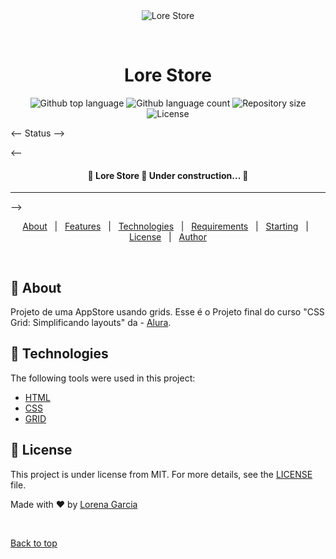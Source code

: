 <div align="center" id="top"> 
  <img src="/../img/LoreStore" alt="Lore Store" />

  &#xa0;

  <!-- <a href="https://lorestore.netlify.app">Demo</a> -->
</div>

<h1 align="center">Lore Store</h1>

<p align="center">
  <img alt="Github top language" src="https://img.shields.io/github/languages/top/loresgarcia/lore-store?color=56BEB8">

  <img alt="Github language count" src="https://img.shields.io/github/languages/count/loresgarcia/lore-store?color=56BEB8">

  <img alt="Repository size" src="https://img.shields.io/github/repo-size/loresgarcia/lore-store?color=56BEB8">

  <img alt="License" src="https://img.shields.io/github/license/loresgarcia/lore-store?color=56BEB8">

  <!-- <img alt="Github issues" src="https://img.shields.io/github/issues/{{YOUR_GITHUB_USERNAME}}/lore-store?color=56BEB8" /> -->

  <!-- <img alt="Github forks" src="https://img.shields.io/github/forks/{{YOUR_GITHUB_USERNAME}}/lore-store?color=56BEB8" /> -->

  <!-- <img alt="Github stars" src="https://img.shields.io/github/stars/{{YOUR_GITHUB_USERNAME}}/lore-store?color=56BEB8" /> -->
</p>

<-- Status -->

<-- <h4 align="center"> 
	🚧  Lore Store 🚀 Under construction...  🚧
</h4> 

<hr> -->

<p align="center">
  <a href="#dart-about">About</a> &#xa0; | &#xa0; 
  <a href="#sparkles-features">Features</a> &#xa0; | &#xa0;
  <a href="#rocket-technologies">Technologies</a> &#xa0; | &#xa0;
  <a href="#white_check_mark-requirements">Requirements</a> &#xa0; | &#xa0;
  <a href="#checkered_flag-starting">Starting</a> &#xa0; | &#xa0;
  <a href="#memo-license">License</a> &#xa0; | &#xa0;
  <a href="https://github.com/loresgarcia" target="_blank">Author</a>
</p>

<br>

## :dart: About ##

Projeto de uma AppStore usando grids.
Esse é o Projeto final do curso "CSS Grid: Simplificando layouts" da - [Alura](https://cursos.alura.com.br/course/css-grid-layout).


## :rocket: Technologies ##

The following tools were used in this project:

- [HTML](https://developer.mozilla.org/pt-BR/docs/Web/HTML)
- [CSS](https://developer.mozilla.org/pt-BR/docs/Web/CSS)
- [GRID](https://developer.mozilla.org/pt-BR/docs/Web/CSS/CSS_Grid_Layout/Basic_Concepts_of_Grid_Layout)



## :memo: License ##

This project is under license from MIT. For more details, see the [LICENSE](LICENSE.md) file.


Made with :heart: by <a href="https://github.com/loresgarcia" target="_blank">Lorena Garcia</a>

&#xa0;

<a href="#top">Back to top</a>
